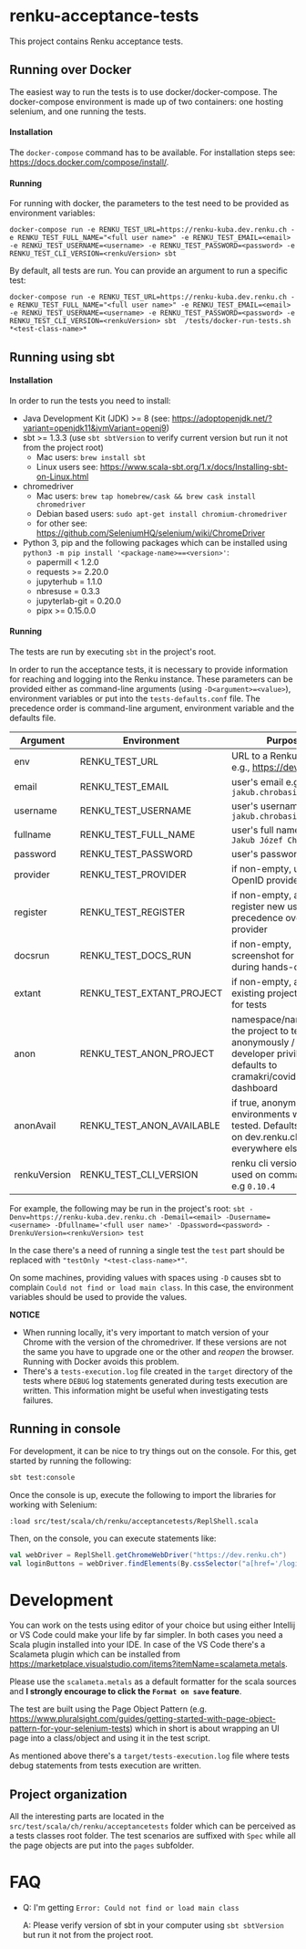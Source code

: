 # renku-acceptance-tests

This project contains Renku acceptance tests.

## Running over Docker

The easiest way to run the tests is to use docker/docker-compose. The docker-compose environment is made up of two containers: one hosting selenium, and one running the tests.

#### Installation
The `docker-compose` command has to be available. For installation steps see: https://docs.docker.com/compose/install/.

#### Running
For running with docker, the parameters to the test need to be provided as environment variables:

```
docker-compose run -e RENKU_TEST_URL=https://renku-kuba.dev.renku.ch -e RENKU_TEST_FULL_NAME="<full user name>" -e RENKU_TEST_EMAIL=<email> -e RENKU_TEST_USERNAME=<username> -e RENKU_TEST_PASSWORD=<password> -e RENKU_TEST_CLI_VERSION=<renkuVersion> sbt
```

By default, all tests are run. You can provide an argument to run a specific test:

```
docker-compose run -e RENKU_TEST_URL=https://renku-kuba.dev.renku.ch -e RENKU_TEST_FULL_NAME="<full user name>" -e RENKU_TEST_EMAIL=<email> -e RENKU_TEST_USERNAME=<username> -e RENKU_TEST_PASSWORD=<password> -e RENKU_TEST_CLI_VERSION=<renkuVersion> sbt  /tests/docker-run-tests.sh *<test-class-name>*
```

## Running using sbt

#### Installation
In order to run the tests you need to install:
* Java Development Kit (JDK) >= 8 (see: https://adoptopenjdk.net/?variant=openjdk11&jvmVariant=openj9)
* sbt >= 1.3.3 (use `sbt sbtVersion` to verify current version but run it not from the project root)
  * Mac users: `brew install sbt`
  * Linux users see: https://www.scala-sbt.org/1.x/docs/Installing-sbt-on-Linux.html
* chromedriver
  * Mac users: `brew tap homebrew/cask && brew cask install chromedriver`
  * Debian based users: `sudo apt-get install chromium-chromedriver`
  * for other see: https://github.com/SeleniumHQ/selenium/wiki/ChromeDriver
* Python 3, pip and the following packages which can be installed using `python3 -m pip install '<package-name>==<version>'`:
  * papermill < 1.2.0
  * requests >= 2.20.0
  * jupyterhub = 1.1.0
  * nbresuse = 0.3.3
  * jupyterlab-git = 0.20.0
  * pipx >= 0.15.0.0

#### Running
The tests are run by executing `sbt` in the project's root.

In order to run the acceptance tests, it is necessary to provide information for reaching and logging into the Renku instance. These parameters can be provided either as command-line arguments (using `-D<argument>=<value>`), environment variables or put into the `tests-defaults.conf` file. The precedence order is command-line argument, environment variable and the defaults file.

| Argument   | Environment               | Purpose                                                          |
| ---------- | ------------------------- | ---------------------------------------------------------------- |
| env        | RENKU_TEST_URL            | URL to a Renku server, e.g., https://dev.renku.ch                |
| email      | RENKU_TEST_EMAIL          | user's email e.g. `jakub.chrobasik@epfl.ch`                      |
| username   | RENKU_TEST_USERNAME       | user's username e.g. `jakub.chrobasik1`                          |
| fullname   | RENKU_TEST_FULL_NAME      | user's full name e.g. `Jakub Józef Chrobasik`                    |
| password   | RENKU_TEST_PASSWORD       | user's password                                                  |
| provider   | RENKU_TEST_PROVIDER       | if non-empty, use an OpenID provider for auth                    |
| register   | RENKU_TEST_REGISTER       | if non-empty, an register new user; has precedence over provider |
| docsrun    | RENKU_TEST_DOCS_RUN       | if non-empty, screenshot for docs during hands-on test           |
| extant     | RENKU_TEST_EXTANT_PROJECT | if non-empty, an existing project to use for tests               |
| anon       | RENKU_TEST_ANON_PROJECT   | namespace/name for the project to test anonymously / without developer privileges: defaults to cramakri/covid-19-dashboard |
| anonAvail  | RENKU_TEST_ANON_AVAILABLE | if true, anonymous environments will be tested. Defaults to true on dev.renku.ch, false everywhere else. |
| renkuVersion | RENKU_TEST_CLI_VERSION  | renku cli version to be used on command line e.g `0.10.4`        |

For example, the following may be run in the project's root: `sbt -Denv=https://renku-kuba.dev.renku.ch -Demail=<email> -Dusername=<username> -Dfullname='<full user name>' -Dpassword=<password> -DrenkuVersion=<renkuVersion> test`

In the case there's a need of running a single test the `test` part should be replaced with `"testOnly *<test-class-name>*"`.

On some machines, providing values with spaces using `-D` causes sbt to complain `Could not find or load main class`. In this case, the environment variables should be used to provide the values.

__**NOTICE**__

* When running locally, it's very important to match version of your Chrome with the version of the chromedriver. If these versions are not the same you have to upgrade one or the other and *reopen* the browser. Running with Docker avoids this problem.
* There's a `tests-execution.log` file created in the `target` directory of the tests where `DEBUG` log statements generated during tests execution are written. This information might be useful when investigating tests failures.

## Running in console

For development, it can be nice to try things out on the console. For this, get started by running the following:

```bash
sbt test:console
```

Once the console is up, execute the following to import the libraries for working with Selenium:

```
:load src/test/scala/ch/renku/acceptancetests/ReplShell.scala
```

Then, on the console, you can execute statements like:

```scala
val webDriver = ReplShell.getChromeWebDriver("https://dev.renku.ch")
val loginButtons = webDriver.findElements(By.cssSelector("a[href='/login']"))
```

# Development
You can work on the tests using editor of your choice but using either Intellij or VS Code could make your life by far simpler. In both cases you need a Scala plugin installed into your IDE. In case of the VS Code there's a Scalameta plugin which can be installed from https://marketplace.visualstudio.com/items?itemName=scalameta.metals.

Please use the `scalameta.metals` as a default formatter for the scala sources and **I strongly encourage to click the `Format on save` feature**.

The test are built using the Page Object Pattern (e.g. https://www.pluralsight.com/guides/getting-started-with-page-object-pattern-for-your-selenium-tests) which in short is about wrapping an UI page into a class/object and using it in the test script.

As mentioned above there's a `target/tests-execution.log` file where tests debug statements from tests execution are written.

## Project organization
All the interesting parts are located in the `src/test/scala/ch/renku/acceptancetests` folder which can be perceived as a tests classes root folder. The test scenarios are suffixed with `Spec` while all the page objects are put into the `pages` subfolder.

# FAQ

* Q: I'm getting `Error: Could not find or load main class`

  A: Please verify version of sbt in your computer using `sbt sbtVersion` but run it not from the project root.
